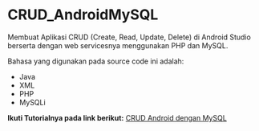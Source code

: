 # CRUD_AndroidMySQL
Membuat Aplikasi CRUD (Create, Read, Update, Delete) di Android Studio berserta dengan web servicesnya menggunakan PHP dan MySQL.

Bahasa yang digunakan pada source code ini adalah:
- Java
- XML
- PHP
- MySQLi



**Ikuti Tutorialnya pada link berikut:** [CRUD Android dengan MySQL](http://www.kodingindonesia.com/belajar-membuat-aplikasi-crud-android-menggunakan-database-mysql/)